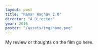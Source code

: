 ```yaml
---
layout: post
title: "Raman Raghav 2.0"
director: "A Director"
year: 2016
poster: "/assets/img/home.png"
---
```


My review or thoughts on the film go here.
